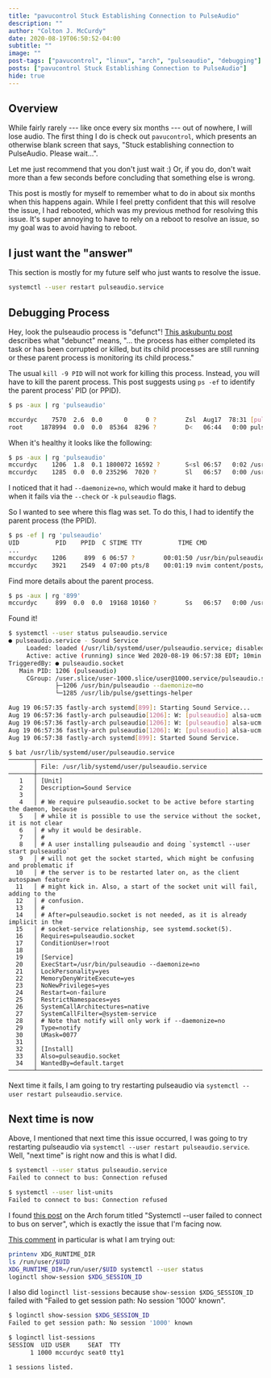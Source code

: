 ```yaml
---
title: "pavucontrol Stuck Establishing Connection to PulseAudio"
description: ""
author: "Colton J. McCurdy"
date: 2020-08-19T06:50:52-04:00
subtitle: ""
image: ""
post-tags: ["pavucontrol", "linux", "arch", "pulseaudio", "debugging"]
posts: ["pavucontrol Stuck Establishing Connection to PulseAudio"]
hide: true
---
```


## Overview

While fairly rarely --- like once every six months --- out of nowhere, I will lose audio.
The first thing I do is check out `pavucontrol`, which presents an otherwise blank
screen that says, "Stuck establishing connection to PulseAudio. Please wait...".

Let me just recommend that you don't just wait :) Or, if you do, don't wait more than
a few seconds before concluding that something else is wrong.

This post is mostly for myself to remember what to do in about six months when this
happens again. While I feel pretty confident that this will resolve the issue, I
had rebooted, which was my previous method for resolving this issue. It's super
annoying to have to rely on a reboot to resolve an issue, so my goal was to avoid
having to reboot.

## I just want the "answer"

This section is mostly for my future self who just wants to resolve the issue.

```bash
systemctl --user restart pulseaudio.service
```

## Debugging Process

Hey, look the pulseaudio process is "defunct"! [This askubuntu post](https://askubuntu.com/questions/201303/what-is-a-defunct-process-and-why-doesnt-it-get-killed)
describes what "debunct" means, "... the process has either completed its task or
has been corrupted or killed, but its child processes are still running or these parent process is monitoring its child process."

The usual `kill -9 PID` will not work for killing this process. Instead, you will
have to kill the parent process. This post suggests using `ps -ef` to identify the
parent process' PID (or PPID).

```bash
$ ps -aux | rg 'pulseaudio'

mccurdyc    7570  2.6  0.0      0     0 ?        Zsl  Aug17  78:31 [pulseaudio] <defunct>
root     1878994  0.0  0.0  85364  8296 ?        D<   06:44   0:00 pulseaudio -D
```

When it's healthy it looks like the following:

```bash
$ ps -aux | rg 'pulseaudio'
mccurdyc    1206  1.8  0.1 1800072 16592 ?       S<sl 06:57   0:02 /usr/bin/pulseaudio --daemonize=no
mccurdyc    1285  0.0  0.0 235296  7020 ?        Sl   06:57   0:00 /usr/lib/pulse/gsettings-helper
```

I noticed that it had `--daemonize=no`, which would make it hard to debug when it fails via the `--check` or `-k` `pulseaudio` flags.

So I wanted to see where this flag was set. To do this, I had to identify the parent process (the PPID).

```bash
$ ps -ef | rg 'pulseaudio'
UID          PID    PPID  C STIME TTY          TIME CMD
...
mccurdyc    1206     899  6 06:57 ?        00:01:50 /usr/bin/pulseaudio --daemonize=no
mccurdyc    3921    2549  4 07:00 pts/8    00:01:19 nvim content/posts/pulseaudio-kill-daemon.md
```

Find more details about the parent process.

```bash
$ ps -aux | rg '899'
mccurdyc     899  0.0  0.0  19168 10160 ?        Ss   06:57   0:00 /usr/lib/systemd/systemd --user
```

Found it!

```bash
$ systemctl --user status pulseaudio.service
● pulseaudio.service - Sound Service
     Loaded: loaded (/usr/lib/systemd/user/pulseaudio.service; disabled; vendor preset: enabled)
     Active: active (running) since Wed 2020-08-19 06:57:38 EDT; 10min ago
TriggeredBy: ● pulseaudio.socket
   Main PID: 1206 (pulseaudio)
     CGroup: /user.slice/user-1000.slice/user@1000.service/pulseaudio.service
             ├─1206 /usr/bin/pulseaudio --daemonize=no
             └─1285 /usr/lib/pulse/gsettings-helper

Aug 19 06:57:35 fastly-arch systemd[899]: Starting Sound Service...
Aug 19 06:57:36 fastly-arch pulseaudio[1206]: W: [pulseaudio] alsa-ucm.c: UCM file does not specify 'PlaybackChannels' or 'CaptureChannels'fo>
Aug 19 06:57:36 fastly-arch pulseaudio[1206]: W: [pulseaudio] alsa-ucm.c: UCM file does not specify 'PlaybackChannels' or 'CaptureChannels'fo>
Aug 19 06:57:36 fastly-arch pulseaudio[1206]: W: [pulseaudio] alsa-ucm.c: UCM file does not specify 'PlaybackChannels' or 'CaptureChannels'fo>
Aug 19 06:57:38 fastly-arch systemd[899]: Started Sound Service.
```

```
$ bat /usr/lib/systemd/user/pulseaudio.service
───────┬──────────────────────────────────────────────────────────────────────────────────────────────────────────────────────────────────────
       │ File: /usr/lib/systemd/user/pulseaudio.service
───────┼──────────────────────────────────────────────────────────────────────────────────────────────────────────────────────────────────────
   1   │ [Unit]
   2   │ Description=Sound Service
   3   │
   4   │ # We require pulseaudio.socket to be active before starting the daemon, because
   5   │ # while it is possible to use the service without the socket, it is not clear
   6   │ # why it would be desirable.
   7   │ #
   8   │ # A user installing pulseaudio and doing `systemctl --user start pulseaudio`
   9   │ # will not get the socket started, which might be confusing and problematic if
  10   │ # the server is to be restarted later on, as the client autospawn feature
  11   │ # might kick in. Also, a start of the socket unit will fail, adding to the
  12   │ # confusion.
  13   │ #
  14   │ # After=pulseaudio.socket is not needed, as it is already implicit in the
  15   │ # socket-service relationship, see systemd.socket(5).
  16   │ Requires=pulseaudio.socket
  17   │ ConditionUser=!root
  18   │
  19   │ [Service]
  20   │ ExecStart=/usr/bin/pulseaudio --daemonize=no
  21   │ LockPersonality=yes
  22   │ MemoryDenyWriteExecute=yes
  23   │ NoNewPrivileges=yes
  24   │ Restart=on-failure
  25   │ RestrictNamespaces=yes
  26   │ SystemCallArchitectures=native
  27   │ SystemCallFilter=@system-service
  28   │ # Note that notify will only work if --daemonize=no
  29   │ Type=notify
  30   │ UMask=0077
  31   │
  32   │ [Install]
  33   │ Also=pulseaudio.socket
  34   │ WantedBy=default.target
───────┴──────────────────────────────────────────────────────────────────────────────────────────────────────────────────────────────────────
```

Next time it fails, I am going to try restarting pulseaudio via `systemctl --user restart pulseaudio.service`.

## Next time is now

Above, I mentioned that next time this issue occurred, I was going to try restarting pulseaudio via `systemctl --user restart pulseaudio.service`.
Well, "next time" is right now and this is what I did.

```bash
$ systemctl --user status pulseaudio.service
Failed to connect to bus: Connection refused

$ systemctl --user list-units
Failed to connect to bus: Connection refused
```

I found [this post](https://bbs.archlinux.org/viewtopic.php?id=234813) on the Arch forum
titled "Systemctl --user failed to connect to bus on server", which is exactly the
issue that I'm facing now.

[This comment](https://bbs.archlinux.org/viewtopic.php?pid=1770862#p1770862) in
particular is what I am trying out:

```bash
printenv XDG_RUNTIME_DIR
ls /run/user/$UID
XDG_RUNTIME_DIR=/run/user/$UID systemctl --user status
loginctl show-session $XDG_SESSION_ID
```

I also did `loginctl list-sessions` because `show-session $XDG_SESSION_ID` failed with
"Failed to get session path: No session '1000' known".

```bash
$ loginctl show-session $XDG_SESSION_ID
Failed to get session path: No session '1000' known

$ loginctl list-sessions
SESSION  UID USER     SEAT  TTY
      1 1000 mccurdyc seat0 tty1

1 sessions listed.
```
